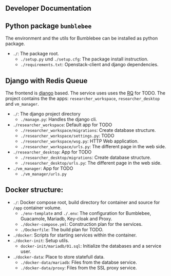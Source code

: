 ## Developer Documentation


## Python package `bumblebee`
The environment and the utils for Bumblebee can be installed as python package.

- `./`: The package root.
    - `./setup.py` und `./setup.cfg`: The package install instruction.
    - `./requirements.txt`: Openstack-client and django dependencies.


## Django with Redis Queue
The frontend is [django](https://docs.djangoproject.com/en/5.0/) based.
The service uses uses the [RQ](https://github.com/rq/rq) for TODO.
The project contains the the apps: `researcher_workspace`, `researcher_desktop` and `vm_manager`.

- `./`: The django project directory
    - `./manage.py`: Handles the django cli.
- `./researcher_workspace`: Default app for TODO
    - `./researcher_workspace/migrations`: Create database structure.
    - `./researcher_workspace/settings.py`: TODO
    - `./researcher_workspace/wsg.py`: HTTP Web application.
    - `./researcher_workspace/urls.py`: The different page in the web side.
- `./researcher_desktop`: App for TODO
    - `./researcher_desktop/migrations`: Create database structure.
    - `./researcher_desktop/urls.py`: The different page in the web side.
- `./vm_manager`: App for TODO
     - `./vm_manager/urls.py`


## Docker structure:
- `./`: Docker compose root, build directory for container and source for `/app` container volume.
    - `./env-template` and `./.env`: The configuration for Bumblebee, Guacamole, Mariadb, Key-cloak and Proxy.
    - `./docker-compose.yml`: Construction plan for the services.
    - `./Dockerfile`: The build plan for TODO.
- `./docker`: Scripts for starting services within the container.
- `./docker-init`: Setup utils.
    - `docker-init/mariadb/01.sql`: Initialize the databases and a service user.
- `./docker-data`: Place to store statefull data.
    - `./docker-data/mariadb`: Files from the databse service.
    - `./docker-data/proxy`: Files from the SSL proxy service.

